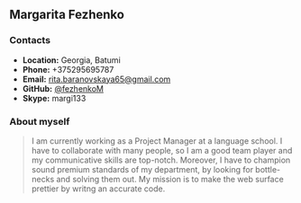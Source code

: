 ## Margarita Fezhenko


### Contacts
- **Location:** Georgia, Batumi
- **Phone:** +375295695787
- **Email:** rita.baranovskaya65@gmail.com
- **GitHub:** [@fezhenkoM](https://github.com/fezhenkoM)
- **Skype:** margi133


### About myself
> I am currently working as a Project Manager at a language school. I have to collaborate with many people, so I am a good team player and my communicative skills are top-notch. Moreover, I have to champion sound premium standards of my department, by looking for bottle-necks and solving them out. My mission is to make the web surface prettier by writng an accurate code.